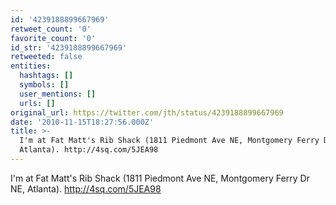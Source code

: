 ```yaml
---
id: '4239188899667969'
retweet_count: '0'
favorite_count: '0'
id_str: '4239188899667969'
retweeted: false
entities:
  hashtags: []
  symbols: []
  user_mentions: []
  urls: []
original_url: https://twitter.com/jth/status/4239188899667969
date: '2010-11-15T18:27:56.000Z'
title: >-
  I'm at Fat Matt's Rib Shack (1811 Piedmont Ave NE, Montgomery Ferry Dr NE,
  Atlanta). http://4sq.com/5JEA98
---
```


I'm at Fat Matt's Rib Shack (1811 Piedmont Ave NE, Montgomery Ferry Dr NE, Atlanta). http://4sq.com/5JEA98